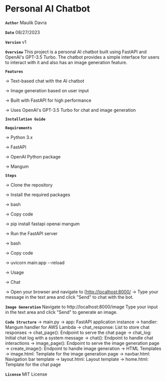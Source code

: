 # Personal AI Chatbot

**`Author`**
Maulik Davra

**`Date`**
08/27/2023

**`Version`**
v1

**`Overview`**
This project is a personal AI chatbot built using FastAPI and OpenAI's GPT-3.5 Turbo. The chatbot provides a simple interface for users to interact with it and also has an image generation feature.

**`Features`**

-> Text-based chat with the AI chatbot

-> Image generation based on user input

-> Built with FastAPI for high performance

-> Uses OpenAI's GPT-3.5 Turbo for chat and image generation

**`Installation Guide`**

**`Requirements`**

-> Python 3.x

-> FastAPI

-> OpenAI Python package

-> Mangum

**`Steps`**

-> Clone the repository

-> Install the required packages

-> bash

-> Copy code

-> pip install fastapi openai mangum

-> Run the FastAPI server

-> bash

-> Copy code

-> uvicorn main:app --reload

-> Usage

-> Chat

-> Open your browser and navigate to [[http://localhost:8000/](http://127.0.0.1:8000/docs)
-> Type your message in the text area and click "Send" to chat with the bot.

**`Image Generation`**
Navigate to http://localhost:8000/image
Type your input in the text area and click "Send" to generate an image.

**`Code Structure`**
-> main.py
-> app: FastAPI application instance
-> handler: Mangum handler for AWS Lambda
-> chat_response: List to store chat responses
-> chat_page(): Endpoint to serve the chat page
-> chat_log: Initial chat log with a system message
-> chat(): Endpoint to handle chat interactions
-> image_page(): Endpoint to serve the image generation page
-> create_image(): Endpoint to handle image generation
-> HTML Templates
  -> image.html: Template for the image generation page
  -> navbar.html: Navigation bar template
  -> layout.html: Layout template
  -> home.html: Template for the chat page

**`License`**
MIT License

